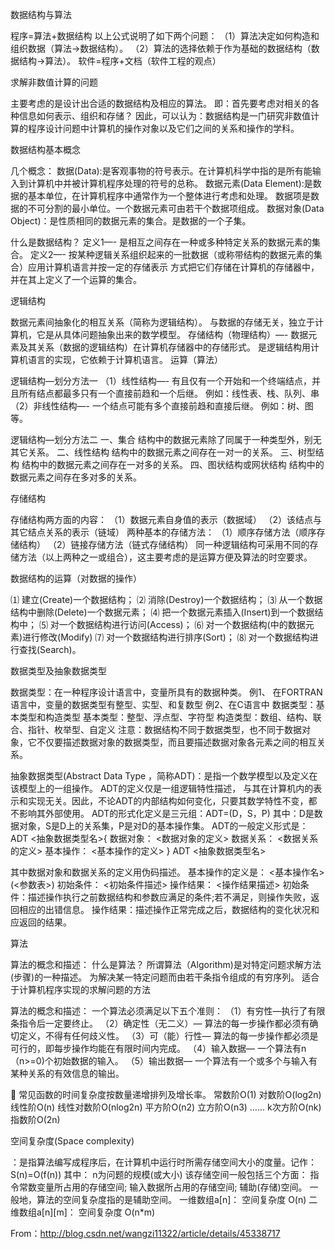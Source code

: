 数据结构与算法

程序=算法+数据结构
以上公式说明了如下两个问题：
（1）算法决定如何构造和组织数据（算法→数据结构）。
（2）算法的选择依赖于作为基础的数据结构（数据结构→算法）。
软件=程序+文档（软件工程的观点）

求解非数值计算的问题

主要考虑的是设计出合适的数据结构及相应的算法。
即：首先要考虑对相关的各种信息如何表示、组织和存储？
因此，可以认为：数据结构是一门研究非数值计算的程序设计问题中计算机的操作对象以及它们之间的关系和操作的学科。

数据结构基本概念

几个概念：
数据(Data):是客观事物的符号表示。在计算机科学中指的是所有能输入到计算机中并被计算机程序处理的符号的总称。
数据元素(Data Element):是数据的基本单位，在计算机程序中通常作为一个整体进行考虑和处理。
数据项是数据的不可分割的最小单位。一个数据元素可由若干个数据项组成。
数据对象(Data Object)：是性质相同的数据元素的集合。是数据的一个子集。

什么是数据结构？
定义1—-
是相互之间存在一种或多种特定关系的数据元素的集合。
定义2—-
按某种逻辑关系组织起来的一批数据（或称带结构的数据元素的集合）应用计算机语言并按一定的存储表示 方式把它们存储在计算机的存储器中，并在其上定义了一个运算的集合。

逻辑结构

数据元素间抽象化的相互关系（简称为逻辑结构）。
与数据的存储无关，独立于计算机，它是从具体问题抽象出来的数学模型。
存储结构（物理结构）—-
数据元素及其关系（数据的逻辑结构）在计算机存储器中的存储形式。
是逻辑结构用计算机语言的实现，它依赖于计算机语言。
运算（算法）

逻辑结构—划分方法一
（1）线性结构—-
有且仅有一个开始和一个终端结点，并且所有结点都最多只有一个直接前趋和一个后继。
例如：线性表、栈、队列、串
（2）非线性结构—-
一个结点可能有多个直接前趋和直接后继。
例如：树、图等。

逻辑结构—划分方法二
一、集合 结构中的数据元素除了同属于一种类型外，别无其它关系。
二、线性结构 结构中的数据元素之间存在一对一的关系。
三、树型结构 结构中的数据元素之间存在一对多的关系。
四、图状结构或网状结构 结构中的数据元素之间存在多对多的关系。

存储结构

存储结构两方面的内容：
（1）数据元素自身值的表示（数据域）
（2）该结点与其它结点关系的表示（链域）
两种基本的存储方法：
（1）顺序存储方法（顺序存储结构）
（2）链接存储方法（链式存储结构）
同一种逻辑结构可采用不同的存储方法（以上两种之一或组合），这主要考虑的是运算方便及算法的时空要求。

数据结构的运算（对数据的操作）

⑴ 建立(Create)一个数据结构；
⑵ 消除(Destroy)一个数据结构；
⑶ 从一个数据结构中删除(Delete)一个数据元素；
⑷ 把一个数据元素插入(Insert)到一个数据结构中；
⑸ 对一个数据结构进行访问(Access)；
⑹ 对一个数据结构(中的数据元素)进行修改(Modify)
⑺ 对一个数据结构进行排序(Sort)；
⑻ 对一个数据结构进行查找(Search)。

数据类型及抽象数据类型

数据类型：在一种程序设计语言中，变量所具有的数据种类。
例1、 在FORTRAN语言中，变量的数据类型有整型、实型、和复数型
例2、在C语言中
数据类型：基本类型和构造类型
基本类型：整型、浮点型、字符型
构造类型：数组、结构、联合、指针、枚举型、自定义
注意：数据结构不同于数据类型，也不同于数据对象，它不仅要描述数据对象的数据类型，而且要描述数据对象各元素之间的相互关系。

抽象数据类型(Abstract Data Type ，简称ADT)：是指一个数学模型以及定义在该模型上的一组操作。
ADT的定义仅是一组逻辑特性描述， 与其在计算机内的表示和实现无关。因此，不论ADT的内部结构如何变化，只要其数学特性不变，都不影响其外部使用。
ADT的形式化定义是三元组：ADT=(D，S，P)
其中：D是数据对象，S是D上的关系集，P是对D的基本操作集。
ADT的一般定义形式是：
ADT <抽象数据类型名>{
数据对象： <数据对象的定义>
数据关系： <数据关系的定义>
基本操作： <基本操作的定义>
} ADT <抽象数据类型名>

其中数据对象和数据关系的定义用伪码描述。
基本操作的定义是：
<基本操作名>(<参数表>)
初始条件： <初始条件描述>
操作结果： <操作结果描述>
初始条件：描述操作执行之前数据结构和参数应满足的条件;若不满足，则操作失败，返回相应的出错信息。
操作结果：描述操作正常完成之后，数据结构的变化状况和 应返回的结果。

算法

算法的概念和描述：
什么是算法？
所谓算法（Algorithm)是对特定问题求解方法(步骤)的一种描述。
为解决某一特定问题而由若干条指令组成的有穷序列。
适合于计算机程序实现的求解问题的方法

算法的概念和描述：
一个算法必须满足以下五个准则：
（1）有穷性—执行了有限条指令后一定要终止。
（2）确定性（无二义）—
算法的每一步操作都必须有确切定义，不得有任何歧义性。
（3）可（能）行性—
算法的每一步操作都必须是可行的，即每步操作均能在有限时间内完成。
（4）输入数据—
一个算法有n（n>=0)个初始数据的输入。
（5）输出数据—
一个算法有一个或多个与输入有某种关系的有效信息的输出。

 常见函数的时间复杂度按数量递增排列及增长率。
常数阶O(1)
对数阶O(log2n)
线性阶O(n)
线性对数阶O(nlog2n)
平方阶O(n2)
立方阶O(n3)
……
k次方阶O(nk)
指数阶O(2n)

空间复杂度(Space complexity)

：是指算法编写成程序后，在计算机中运行时所需存储空间大小的度量。记作： S(n)=O(f(n))
其中： n为问题的规模(或大小)
该存储空间一般包括三个方面：
指令常数变量所占用的存储空间;
输入数据所占用的存储空间;
辅助(存储)空间。
一般地，算法的空间复杂度指的是辅助空间。
一维数组a[n]： 空间复杂度 O(n)
二维数组a[n][m]： 空间复杂度 O(n*m)

From：http://blog.csdn.net/wangzi11322/article/details/45338717